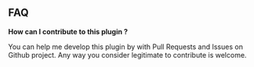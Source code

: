 ## FAQ

**How can I contribute to this plugin ?**

You can help me develop this plugin by with Pull Requests and Issues on Github project.
Any way you consider legitimate to contribute is welcome.
